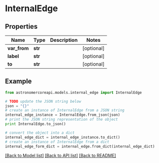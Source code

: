 # InternalEdge


## Properties
Name | Type | Description | Notes
------------ | ------------- | ------------- | -------------
**var_from** | **str** |  | [optional] 
**label** | **str** |  | [optional] 
**to** | **str** |  | [optional] 

## Example

```python
from astronomercoreapi.models.internal_edge import InternalEdge

# TODO update the JSON string below
json = "{}"
# create an instance of InternalEdge from a JSON string
internal_edge_instance = InternalEdge.from_json(json)
# print the JSON string representation of the object
print InternalEdge.to_json()

# convert the object into a dict
internal_edge_dict = internal_edge_instance.to_dict()
# create an instance of InternalEdge from a dict
internal_edge_form_dict = internal_edge.from_dict(internal_edge_dict)
```
[[Back to Model list]](../README.md#documentation-for-models) [[Back to API list]](../README.md#documentation-for-api-endpoints) [[Back to README]](../README.md)


